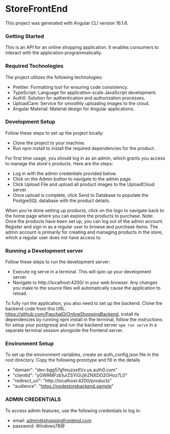 # StoreFrontEnd

This project was generated with Angular CLI version 16.1.6.

### Getting Started
This is an API for an online shopping application. It enables consumers to interact with the application programmatically.

### Required Technologies
The project utilizes the following technologies:
- Prettier: Formatting tool for ensuring code consistency. 
- TypeScript: Language for application-scale JavaScript development. 
- Auth0: Solution for authentication and authorization processes. 
- UploadCare: Service for smoothly uploading images to the cloud. 
- Angular Material: Material design for Angular applications.

### Development Setup
Follow these steps to set up the project locally:

- Clone the project to your machine.
- Run npm install to install the required dependencies for the product.

For first time usage, you should log in as an admin, which grants you access to manage the store's products. Here are the steps:

- Log in with the admin credentials provided below.
- Click on the Admin button to navigate to the admin page.
- Click Upload File and upload all product images to the UploadCloud server.
- Once upload is complete, click Send to Database to populate the PostgreSQL database with the product details.

When you're done setting up products, click on the logo to navigate back to the home page where you can explore the products to purchase.
Note: Once the products have been set up, you can log out of the admin account. Register and sign in as a regular user to browse and purchase items. The admin account is primarily for creating and managing products in the store, which a regular user does not have access to.

### Running a Development server
Follow these steps to run the development server:

- Execute ng serve in a terminal. This will spin up your development server.
- Navigate to http://localhost:4200/ in your web browser. Any changes you make to the source files will automatically cause the application to reload.

To fully run the application, you also need to set up the backend. Clone the backend code from this URL: https://github.com/PaschalO/OnlineShoppingBackend, install its dependencies by running npm install in the terminal, follow the instructions for setup your postgresql and run the backend server `npm run serve` in a separate terminal session alongside the frontend server.


### Environment Setup
To set up the environment variables, create an auth_config.json file in the root directory. Copy the following prototype and fill in the details
  - "domain": "dev-bgg57gfmuzsxtfzv.us.auth0.com"
  - "clientId": "yGWRMFzb1urZSYiGUjhZNXDO2OHoz7L0"
  - "redirect_uri": "http://localhost:4200/products"
  - "audience": "https://nodestorebackend.sample"

### ADMIN CREDENTIALS
To access admin features, use the following credentials to log in:
- email: admin@shoppingfrontend.com
- password: Windows78@
